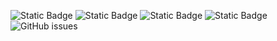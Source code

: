 ![Static Badge](https://img.shields.io/badge/blacklists-60-000000) ![Static Badge](https://img.shields.io/badge/blacklisted-2929686-cc0000) ![Static Badge](https://img.shields.io/badge/whitelisted-2243-00CC00) ![Static Badge](https://img.shields.io/badge/streaming_blacklist-28107-000000) ![GitHub issues](https://img.shields.io/github/issues/fabriziosalmi/blacklists)
